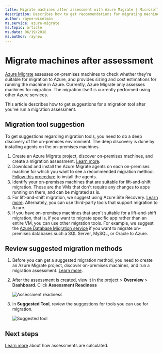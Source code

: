 ```yaml
---
title: Migrate machines after assessment with Azure Migrate | Microsoft Docs
description: Describes how to get recommendations for migrating machines after you run an assessment with the Azure Migrate service.
author: rayne-wiselman
ms.service: azure-migrate
ms.topic: article
ms.date: 06/19/2018
ms.author: raynew
---
```



# Migrate machines after assessment


[Azure Migrate](migrate-overview.md) assesses on-premises machines to check whether they're suitable for migration to Azure, and provides sizing and cost estimations for running the machine in Azure. Currently, Azure Migrate only assesses machines for migration. The migration itself is currently performed using other Azure services.

This article describes how to get suggestions for a migration tool after you've run a migration assessment.

## Migration tool suggestion

To get suggestions regarding migration tools, you need to do a deep discovery of the on-premises environment. The deep discovery is done by installing agents on the on-premises machines.  

1. Create an Azure Migrate project, discover on-premises machines, and create a migration assessment. [Learn more](tutorial-assessment-vmware.md).
2. Download and install the Azure Migrate agents on each on-premises machine for which you want to see a recommended migration method. [Follow this procedure](how-to-create-group-machine-dependencies.md#prepare-machines-for-dependency-mapping) to install the agents.
2. Identify your on-premises machines that are suitable for lift-and-shift migration. These are the VMs that don't require any changes to apps running on them, and can be migrated as is.
3. For lift-and-shift migration, we suggest using Azure Site Recovery. [Learn more](../site-recovery/tutorial-migrate-on-premises-to-azure.md). Alternately, you can use third-party tools that support migration to Azure.
4. If you have on-premises machines that aren't suitable for a lift-and-shift migration, that is, if you want to migrate specific app rather than an entire VM, you can use other migration tools. For example, we suggest the [Azure Database Migration service](https://azure.microsoft.com/campaigns/database-migration/) if you want to migrate on-premises databases such a SQL Server, MySQL, or Oracle to Azure.


## Review suggested migration methods

1. Before you can get a suggested migration method, you need to create an Azure Migrate project, discover on-premises machines, and run a migration assessment. [Learn more](tutorial-assessment-vmware.md).
2. After the assessment is created, view it in the project > **Overview** > **Dashboard**. Click **Assessment Readiness**

    ![Assessment readiness](./media/tutorial-assessment-vmware/assessment-report.png)  

3. In **Suggested Tool**, review the suggestions for tools you can use for migration.

    ![Suggested tool](./media/tutorial-assessment-vmware/assessment-suitability.png) 




## Next steps

[Learn more](concepts-assessment-calculation.md) about how assessments are calculated.
